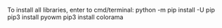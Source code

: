 To install all libraries, enter to cmd/terminal:
  python -m pip install -U pip
  pip3 install pyowm
  pip3 install colorama
